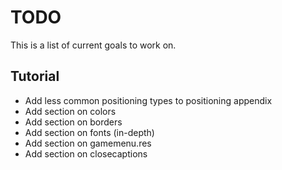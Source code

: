 # TODO

This is a list of current goals to work on.

## Tutorial

* Add less common positioning types to positioning appendix
* Add section on colors
* Add section on borders
* Add section on fonts (in-depth)
* Add section on gamemenu.res
* Add section on closecaptions
